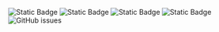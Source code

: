 ![Static Badge](https://img.shields.io/badge/blacklists-60-000000) ![Static Badge](https://img.shields.io/badge/blacklisted-2841609-cc0000) ![Static Badge](https://img.shields.io/badge/whitelisted-2245-00CC00) ![Static Badge](https://img.shields.io/badge/streaming_blacklist-28107-000000) ![GitHub issues](https://img.shields.io/github/issues/fabriziosalmi/blacklists)

